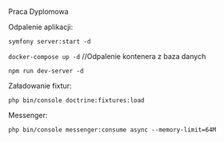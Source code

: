 Praca Dyplomowa


Odpalenie aplikacji:

`symfony server:start -d`

`docker-compose up -d` //Odpalenie kontenera z baza danych

`npm run dev-server -d`

Załadowanie fixtur:

`php bin/console doctrine:fixtures:load`

Messenger:

`php bin/console messenger:consume async --memory-limit=64M`